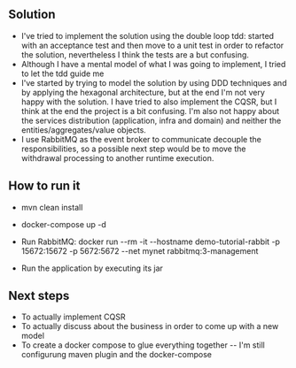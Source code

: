 
## Solution

- I've tried to implement the solution using the double loop tdd: started with an acceptance test and then move to a unit test in order to refactor the solution, nevertheless I think the tests are a but confusing.
- Although I have a mental model of what I was going to implement, I tried to let the tdd guide me
- I've started by trying to model the solution by using DDD techniques and by applying the hexagonal architecture, but at the end I'm not very happy with the solution.  I have tried to also implement the CQSR, but I think at the end the project is a bit confusing. I'm also not happy about the services distribution (application, infra and domain) and neither the entities/aggregates/value objects.
- I use RabbitMQ as the event broker to communicate decouple the responsibilities, so a possible next step would be to move the withdrawal processing to another runtime execution.

## How to run it

- mvn clean install
- docker-compose up -d
- Run RabbitMQ:
    docker run --rm -it --hostname demo-tutorial-rabbit -p 15672:15672 -p 5672:5672 --net mynet rabbitmq:3-management

- Run the application by executing its jar

## Next steps

- To actually implement CQSR
- To actually discuss about the business in order to come up with a new model
- To create a docker compose to glue everything together
-- I'm still configurung maven plugin and the docker-compose